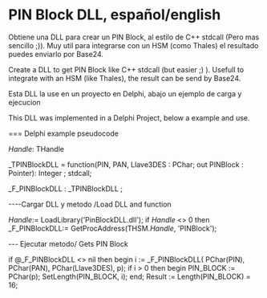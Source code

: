 # PIN Block DLL, español/english
Obtiene una DLL para crear un PIN Block, al estilo de C++ stdcall (Pero mas sencillo ;)). Muy util para integrarse con un HSM (como Thales) el resultado puedes enviarlo por Base24.

Create a DLL to get PIN Block like C++ stdcall (but easier ;) ). Usefull to integrate with an HSM (like Thales), the result can be send by Base24.

Esta DLL la use en un proyecto en Delphi, abajo un ejemplo de carga y ejecucion

This DLL was implemented in a Delphi Project, below a example and use.

=== Delphi example pseudocode

_Handle_: THandle
 
_TPINBlockDLL   = function(PIN, PAN, Llave3DES : PChar; out PINBlock : Pointer): Integer ; stdcall;

_F_PINBlockDLL : _TPINBlockDLL  ; 

----Cargar DLL y metodo /Load DLL and function 
 
_Handle_:= LoadLibrary('PinBlockDLL.dll');
  if _Handle_ <> 0 then
    _F_PINBlockDLL:= GetProcAddress(THSM._Handle_, 'PINBlock');

 
--- Ejecutar metodo/ Gets PIN Block
 
if @_F_PINBlockDLL <> nil then begin
      i := _F_PINBlockDLL( PChar(PIN), PChar(PAN), PChar(Llave3DES), p);
      if i > 0 then begin
        PIN_BLOCK := PChar(p);
        SetLength(PIN_BLOCK, i);
      end;
      Result := Length(PIN_BLOCK) = 16;
